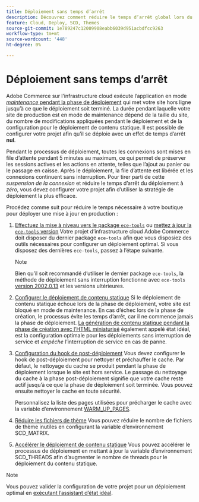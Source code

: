 ```yaml
---
title: Déploiement sans temps d’arrêt
description: Découvrez comment réduire le temps d’arrêt global lors du déploiement d’Adobe Commerce sur des projets d’infrastructure cloud.
feature: Cloud, Deploy, SCD, Themes
source-git-commit: 1e789247c12009908eabb6039d951acbdfcc9263
workflow-type: tm+mt
source-wordcount: '448'
ht-degree: 0%

---
```


# Déploiement sans temps d’arrêt

Adobe Commerce sur l’infrastructure cloud exécute l’application en mode [_maintenance_ pendant la phase de déploiement](https://experienceleague.adobe.com/docs/commerce-operations/configuration-guide/setup/application-modes.html#production-mode) qui met votre site hors ligne jusqu’à ce que le déploiement soit terminé. La durée pendant laquelle votre site de production est en mode de maintenance dépend de la taille du site, du nombre de modifications appliquées pendant le déploiement et de la configuration pour le déploiement de contenu statique. Il est possible de configurer votre projet afin qu’il se déploie avec un effet de temps d’arrêt **nul**.

Pendant le processus de déploiement, toutes les connexions sont mises en file d’attente pendant 5 minutes au maximum, ce qui permet de préserver les sessions actives et les actions en attente, telles que l’ajout au panier ou le passage en caisse. Après le déploiement, la file d’attente est libérée et les connexions continuent sans interruption. Pour tirer parti de cette _suspension de la connexion_ et réduire le temps d’arrêt du déploiement à _zéro_, vous devez configurer votre projet afin d’utiliser la stratégie de déploiement la plus efficace.

Procédez comme suit pour réduire le temps nécessaire à votre boutique pour déployer une mise à jour en production :

1. [Effectuez la mise à niveau vers le package `ece-tools`](../dev-tools/install-package.md) ou [mettez à jour la `ece-tools` version](../dev-tools/update-package.md)
Votre projet d’infrastructure cloud Adobe Commerce doit disposer du dernier package `ece-tools` afin que vous disposiez des outils nécessaires pour configurer un déploiement optimal. Si vous disposez des dernières `ece-tools`, passez à l’étape suivante.

   >[!NOTE]
   >
   >Bien qu’il soit recommandé d’utiliser le dernier package `ece-tools`, la méthode de déploiement sans interruption fonctionne avec `ece-tools` [version 2002.0.13](../release-notes/cloud-release-archive.md#v2002013) et les versions ultérieures.

1. [Configurer le déploiement de contenu statique](static-content.md)
Si le déploiement de contenu statique échoue lors de la phase de déploiement, votre site est bloqué en mode de maintenance. En cas d’échec lors de la phase de création, le processus évite les temps d’arrêt, car il ne commence jamais la phase de déploiement. [La génération de contenu statique pendant la phase de création avec l’HTML miniaturisé](static-content.md#setting-the-scd-on-build) également appelé état idéal, est la configuration optimale pour les déploiements sans interruption de service et _empêche_ l’interruption de service en cas de panne.

1. [Configuration du hook de post-déploiement](../application/hooks-property.md)
Vous devez configurer le hook de post-déploiement pour nettoyer et préchauffer le cache. Par défaut, le nettoyage du cache se produit pendant la phase de déploiement lorsque le site est hors service. Le passage du nettoyage du cache à la phase post-déploiement signifie que votre cache reste actif jusqu’à ce que la phase de déploiement soit terminée. Vous pouvez ensuite nettoyer le cache en toute sécurité.

   Personnalisez la liste des pages utilisées pour précharger le cache avec la variable d’environnement [WARM_UP_PAGES](../environment/variables-post-deploy.md#warmuppages).

1. [Réduire les fichiers de thème](../environment/variables-deploy.md#scdmatrix)
Vous pouvez réduire le nombre de fichiers de thème inutiles en configurant la variable d’environnement SCD\_MATRIX.

1. [Accélérer le déploiement de contenu statique](../environment/variables-deploy.md#scdthreads)
Vous pouvez accélérer le processus de déploiement en mettant à jour la variable d’environnement SCD\_THREADS afin d’augmenter le nombre de threads pour le déploiement du contenu statique.

>[!NOTE]
>
>Vous pouvez valider la configuration de votre projet pour un déploiement optimal en [exécutant l’assistant d’état idéal](smart-wizards.md#verifying-an-ideal-configuration).
